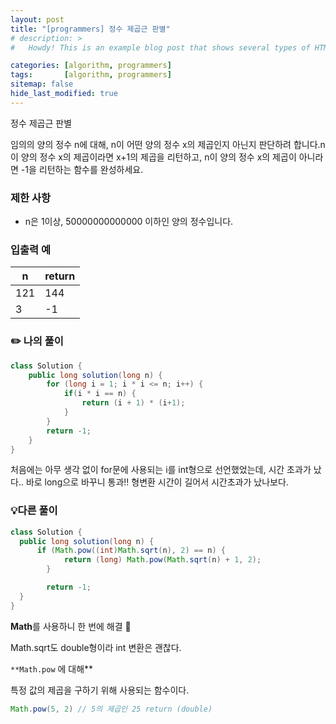 ```yaml
---
layout: post
title: "[programmers] 정수 제곱근 판별"
# description: >
#   Howdy! This is an example blog post that shows several types of HTML content supported in this theme.

categories: [algorithm, programmers]
tags:       [algorithm, programmers]
sitemap: false
hide_last_modified: true
---
```

정수 제곱근 판별






임의의 양의 정수 n에 대해, n이 어떤 양의 정수 x의 제곱인지 아닌지 판단하려 합니다.n이 양의 정수 x의 제곱이라면 x+1의 제곱을 리턴하고, n이 양의 정수 x의 제곱이 아니라면 -1을 리턴하는 함수를 완성하세요.

### 제한 사항

- n은 1이상, 50000000000000 이하인 양의 정수입니다.

### 입출력 예

| n | return |
| --- | --- |
| 121 | 144 |
| 3 | -1 |

### ✏️ 나의 풀이

```java
class Solution {
    public long solution(long n) {
        for (long i = 1; i * i <= n; i++) {
            if(i * i == n) {
                return (i + 1) * (i+1);
            }
        }
        return -1;
    }
}
```

처음에는 아무 생각 없이 for문에 사용되는 i를 int형으로 선언했었는데, 시간 초과가 났다.. 바로 long으로 바꾸니 통과!! 형변환 시간이 길어서 시간초과가 났나보다.

### 💡다른 풀이

```java
class Solution {
  public long solution(long n) {
      if (Math.pow((int)Math.sqrt(n), 2) == n) {
            return (long) Math.pow(Math.sqrt(n) + 1, 2);
        }

        return -1;
  }
}
```

**Math**를 사용하니 한 번에 해결 👀

Math.sqrt도 double형이라 int 변환은 괜찮다.

`**Math.pow` 에 대해**

특정 값의 제곱을 구하기 위해 사용되는 함수이다.

```java
Math.pow(5, 2) // 5의 제곱인 25 return (double)
```